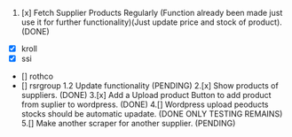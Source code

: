 <!-- TASKS  TO BE DONE-->
1. [x] Fetch Supplier Products Regularly (Function already been made just use it for further  functionality)(Just update price and stock of product). (DONE)
- [x] kroll
- [x] ssi
- [] rothco
- [] rsrgroup 
1.2 Update functionality (PENDING)
2.[x] Show products of suppliers. (DONE)
3.[x] Add a Upload product Button to add product from suplier to wordpress. (DONE)
4.[] Wordpress upload peoducts stocks should be automatic upadate. (DONE ONLY TESTING REMAINS)
5.[] Make another scraper for another supplier. (PENDING)